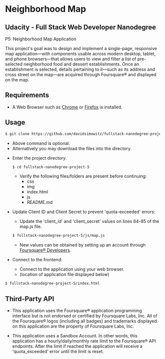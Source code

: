 Neighborhood Map
============================================


Udacity - Full Stack Web Developer Nanodegree
---------------------------------------------
P5: Neighborhood Map Application

This project's goal was to design and implement a single-page, responsive map application—with components usable across modern desktop, tablet, and phone browsers—that allows users to view and filter a list of pre-selected neighborhood food and dessert establishments. Once an establishment is selected, details pertaining to it—such as its address and cross street on the map—are acquired through Foursquare® and displayed on the map.


Requirements
------------

+ A Web Browser such as [Chrome](https://www.google.com/chrome/browser/) or [Firefox](https://www.mozilla.org/en-US/firefox/new/) is installed.


Usage
-----

```bash
$ git clone https://github.com/davidsimowitz/fullstack-nanodegree-project-5.git
```
  + Above command is optional.
  + Alternatively you may download the files into the directory.

* Enter the project directory.
  ```bash
  $ cd fullstack-nanodegree-project-5
  ```
  + Verify the following files/folders are present before continuing:
    * css
    * img
    * index.html
    * js
    * README.md

* Update Client ID and Client Secret to prevent 'quota-exceeded' errors:
  + Update the 'client_id' and 'client_secret' values on lines 84–85 of the map.js file.
  ```bash
  $ fullstack-nanodegree-project-5/js/map.js
  ```
  + New values can be obtained by setting up an account through [Foursquare® Developers](https://foursquare.com/developers/apps).

* Connect to the frontend:

  + Connect to the application using your web browser.
  + (location of application file displayed below)
```bash
$ fullstack-nanodegree-project-5/index.html
```


Third-Party API
---------------
+ This application uses the Foursquare® application programming interface but is not endorsed or certified by Foursquare Labs, Inc. All of the Foursquare® logos (including all badges) and trademarks displayed on this application are the property of Foursquare Labs, Inc.

+ This application uses a Sandbox Account. In other words, this application has a hourly/daily/monthly rate limit to the Foursquare® API endpoints. After the limit if reached the application will receive a 'quota_exceeded' error until the limit is reset.
